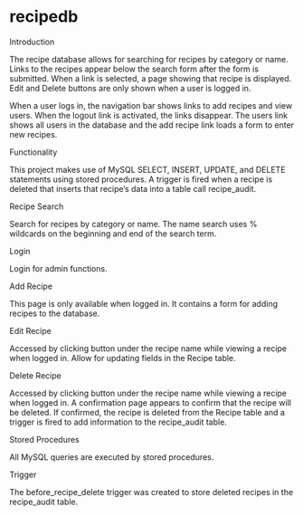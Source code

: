 # recipedb
Introduction

The recipe database allows for searching for recipes by category or name. Links to the recipes appear below the search form after the form is submitted. When a link is selected, a page showing that recipe is displayed. Edit and Delete buttons are only shown when a user is logged in.

When a user logs in, the navigation bar shows links to add recipes and view users. When the logout link is activated, the links disappear. The users link shows all users in the database and the add recipe link loads a form to enter new recipes.

Functionality

This project makes use of MySQL SELECT, INSERT, UPDATE, and DELETE statements using stored procedures. A trigger is fired when a recipe is deleted that inserts that recipe’s data into a table call recipe_audit.


Recipe Search

Search for recipes by category or name. The name search uses % wildcards on the beginning and end of the search term.

Login

Login for admin functions.

Add Recipe

This page is only available when logged in. It contains a form for adding recipes to the database.

Edit Recipe

Accessed by clicking button under the recipe name while viewing a recipe when logged in. Allow for updating fields in the Recipe table.

Delete Recipe

Accessed by clicking button under the recipe name while viewing a recipe when logged in. A confirmation page appears to confirm that the recipe will be deleted. If confirmed, the recipe is deleted from the Recipe table and a trigger is fired to add information to the recipe_audit table.

Stored Procedures

All MySQL queries are executed by stored procedures.

Trigger

The before_recipe_delete trigger was created to store deleted recipes in the recipe_audit table.
